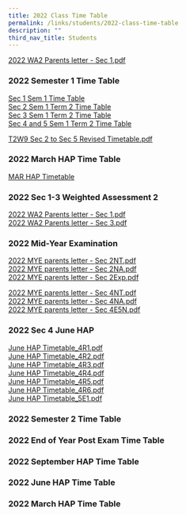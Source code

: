 ```yaml
---
title: 2022 Class Time Table
permalink: /links/students/2022-class-time-table
description: ""
third_nav_title: Students
---
```

[2022 WA2 Parents letter - Sec 1.pdf](/files/2022%20WA2%20Parents%20letter%20-%20Sec%201.pdf)

### 2022 Semester 1 Time Table
[Sec 1 Sem 1 Time Table](/files/Sec%201%202022_Sem%201%20TT_FINAL_General%20TimeTable.pdf) <br>
[Sec 2 Sem 1 Term 2 Time Table](/files/2022_Term%202_Sem1_Sec%202_TimeTable.pdf) <br>
[Sec 3 Sem 1 Term 2 Time Table](/files/2022_Term%202_Sem1_Sec%203_TimeTable.pdf) <br>
[Sec 4 and 5 Sem 1 Term 2 Time Table](/files/2022_Term%202_Sem1_Sec4-5_TimeTable.pdf)

[T2W9 Sec 2 to Sec 5 Revised Timetable.pdf](/files/2022_T2W9%20Sec%202%20to%20Sec%205_Revised%20Timetable.pdf)

### 2022 March HAP Time Table
[MAR HAP Timetable](/files/MAR%20HAP%20Timetable.pdf)

### 2022 Sec 1-3 Weighted Assessment 2 
[2022 WA2 Parents letter - Sec 1.pdf](/files/2022%20WA2%20Parents%20letter%20-%20Sec%201%20(1).pdf) <br>
[2022 WA2 Parents letter - Sec 3.pdf](/files/2022%20WA2%20Parents%20letter%20-%20Sec%203.pdf) 

### 2022 Mid-Year Examination
[2022 MYE parents letter - Sec 2NT.pdf](/files/2022%20MYE%20parents%20letter%20-%20Sec%202NT.pdf) <br>
[2022 MYE parents letter - Sec 2NA.pdf](/files/2022%20MYE%20parents%20letter%20-%20Sec%202NA.pdf) <br>
[2022 MYE parents letter - Sec 2Exp.pdf](/files/2022%20MYE%20parents%20letter%20-%20Sec%202Exp.pdf)
  
[2022 MYE parents letter - Sec 4NT.pdf](/files/2022%20MYE%20parents%20letter%20-%20Sec%204NT.pdf) <br>
[2022 MYE parents letter - Sec 4NA.pdf](/files/2022%20MYE%20parents%20letter%20-%20Sec%204NA.pdf) <br>
[2022 MYE parents letter - Sec 4E5N.pdf](/files/2022%20MYE%20parents%20letter%20-%20Sec%204E5N.pdf)
  
### 2022 Sec 4 June HAP
[June HAP Timetable\_4R1.pdf](/files/June%20HAP%20Timetable_4R1.pdf) <br>
[June HAP Timetable\_4R2.pdf](/files/June%20HAP%20Timetable_4R2.pdf) <br>
[June HAP Timetable\_4R3.pdf](/files/June%20HAP%20Timetable_4R3.pdf) <br>
[June HAP Timetable\_4R4.pdf](/files/June%20HAP%20Timetable_4R4.pdf) <br>
[June HAP Timetable\_4R5.pdf](/files/June%20HAP%20Timetable_4R5.pdf) <br>
[June HAP Timetable\_4R6.pdf](/files/June%20HAP%20Timetable_4R6.pdf) <br>
[June HAP Timetable\_5E1.pdf](/files/June%20HAP%20Timetable_4R7.pdf)

### 2022 Semester 2 Time Table

### 2022 End of Year Post Exam Time Table

### 2022 September HAP Time Table

### 2022 June HAP Time Table

### 2022 March HAP Time Table
